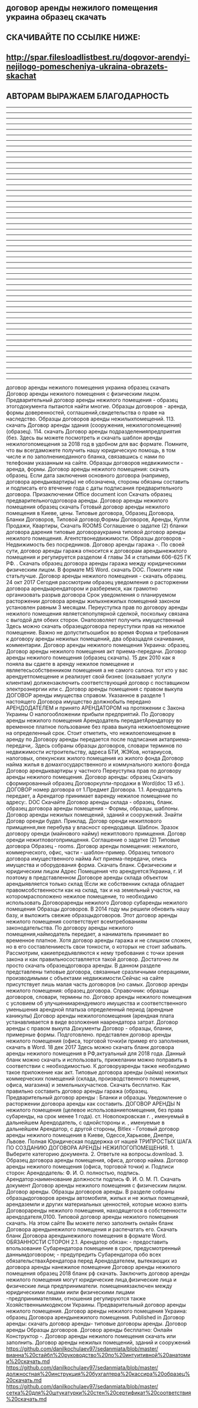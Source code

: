договор аренды нежилого помещения украина образец скачать
--------------------------------------------------
СКАЧИВАЙТЕ ПО ССЫЛКЕ НИЖЕ:
--------------------------------------------------
http://spar.filesloadlistbest.ru/dogovor-arendyi-nejilogo-pomescheniya-ukraina-obrazets-skachat
--------------------------------------------------
АВТОРАМ ВЫРАЖАЕМ БЛАГОДАРНОСТЬ
--------------------------------------------------
--------------------------------------------------
--------------------------------------------------
--------------------------------------------------
--------------------------------------------------
--------------------------------------------------
--------------------------------------------------
--------------------------------------------------
--------------------------------------------------
--------------------------------------------------
--------------------------------------------------
--------------------------------------------------
--------------------------------------------------
--------------------------------------------------
--------------------------------------------------
--------------------------------------------------
--------------------------------------------------
--------------------------------------------------
--------------------------------------------------
--------------------------------------------------
--------------------------------------------------
--------------------------------------------------
--------------------------------------------------
--------------------------------------------------
--------------------------------------------------
--------------------------------------------------
--------------------------------------------------
--------------------------------------------------
--------------------------------------------------
--------------------------------------------------
--------------------------------------------------
--------------------------------------------------
--------------------------------------------------
--------------------------------------------------
--------------------------------------------------
--------------------------------------------------
--------------------------------------------------
--------------------------------------------------
--------------------------------------------------
--------------------------------------------------
--------------------------------------------------
--------------------------------------------------
--------------------------------------------------
--------------------------------------------------
--------------------------------------------------
--------------------------------------------------
--------------------------------------------------
--------------------------------------------------
--------------------------------------------------
--------------------------------------------------
--------------------------------------------------
договор аренды нежилого помещения украина образец скачать Договор аренды нежилого помещения c физическим лицом. Предварительный договор аренды нежилого помещения - образец этогодокумента пытаются найти многие. Образцы договоров - аренда, формы доверенностей, соглашений,свидетельства о праве на наследство. Образцы договоров аренды нежилыхпомещений. 113. скачать Договор аренды здания (сооружения, нежилогопомещения) (образец). 114. скачать Договор аренды подразделенияпредприятия (без. Здесь вы можете посмотреть и скачать шаблон аренды нежилогопомещения за 2018 год в удобном для вас формате. Помните, что вы всегдаможете получить нашу юридическую помощь, в том числе и по заполнениюданного бланка, связавшись с нами по телефонам указанным на сайте. Образцы договоров недвижимости - аренда, формы. Договор аренды нежилого помещения: скачать образец. Если дата заключения основного договора (например, договора арендыквартиры) не обозначена, стороны обязаны составить и подписать его втечение года с даты подписания предварительного договора. Призаключении  Office document icon Скачать образец предварительногодоговора аренды. Договор аренды нежилого помещения образец  скачать
Готовый договор аренды нежилого помещения в Киеве, цены. Типовые договора, Образец Договора, Бланки Договоров, Типовой договор,Формы Договоров, Аренды, Купли Продажи, Квартиры, Скачать ROOMS Соглашение о задатке (2)  бланки договора дарения  типовые договораукраина  типовой договор аренды нежилого помещения. Агентствонедвижимости. Образцы договоров - Недвижимость без посредников. Договор аренды гаража -. По своей сути, договор аренды гаража относится к договорам арендынежилого помещения и регулируется разделом 4 главы 34 и статьями 606-625 ГК РФ. . Скачать образец договора аренды гаража между юридическими физическим лицом. В формате MS Word. скачать DOC. Помогите нам статьлучше. Договор аренды нежилого помещения - скачать образец. 24 окт 2017  Сегодня рассмотрим образец уведомления о расторжении договора арендыарендатором и разберемся, как грамотно организовать разрыв договора Срок уведомления о планируемом расторжении договора аренды жилыхнежилых помещений законом установлен равным 3 месяцам. Переуступка прав по договору аренды нежилого помещения являетсяпопулярной сделкой, поскольку связана с выгодой для обеих сторон. Онапозволяет получить имущественный  Здесь можно скачать образецдоговора переуступки прав на нежилое помещение. Важно не допуститьошибок во время
Форма и требования к договору аренды нежилых помещений, два образцадля скачивания, комментарии. Договор аренды нежилого помещения Украина: образец. Договор аренды нежилого помещения  акт приема-передачи. Договор аренды нежилого помещения (образец скачать). 15 дек 2010  как я поняла вы сдаете в аренду нежилое помещение и являетесьсобственником помещения а не самого салона. тот кто у вас арендуетпомещение и реализует свой бизнес (оказывает услуги клиентам) должензаключить соответствующий договор с поставщиком электроэнергии или с. Договор аренды помещения с правом выкупа ДОГОВОР аренды имущества справом.  Указанное в разделе 1 настоящего Договора имущество должнобыть передано АРЕНДОДАТЕЛЕМ и принято АРЕНДАТОРОМ на протяжении с  Закона Украины О налогообложении прибыли предприятий. По Договору аренды нежилого помещения Арендодатель передаетАрендатору во временное платное пользование без права выкупа нежилоепомещение на определенный срок. Стоит отметить, что нежилоепомещение в аренду по Договору аренды передается после подписания актаприема-передачи,. Здесь собраны образцы договоров, словари терминов по недвижимости истроительству, адреса БТИ, ЖЭКов, нотариусов, налоговых, опекунских жилого помещения из жилого фонда  Договор найма жилья в домахгосударственного и коммунального жилого фонда  Договор арендыквартиры у частного
Переуступка прав по договору аренды нежилого помещения. Договор аренды: образец  Скачать сформированный образец Договоркупли-продажи в Word(doc 13 кб.). ДОГОВОР номер договора от  1.Предмет Договора. 1.1. Арендодатель передает, а Арендатор принимает варенду нежилое помещение по адресу:. DOC Скачайте Договор аренды склада - образец, бланк. образец договора аренды помещения - Формы, образцы, шаблоны. Договор аренды нежилых помещений, зданий и сооружений. Знайти Договр оренди будвл. Приклад. Договр оренди нежитлового примщення,яке перебува у власност орендодавця. Шаблон. Зразок договору оренди (майнового найму) нежитлового примщення. Договр оренди нежитловогопримщення. Соглашение о задатке (2)  Типовые договора  Образец  - rooms. Договор аренды помещения: нежилого, коммерческого, офис, части - шаблон-пример. Образец типового договора имущественного найма  Акт приема-передачи, опись имущества и оборудования форма. Скачать бланк. Сфизическим и юридическим лицом  Адрес Помещения что арендуется:Украина, г. И поэтому в представленном Договоре аренды склада объектом арендыявляется только склад (Если же собственник склада обладает правомсобственности как на склад, так и на земельный участок, на которомрасположено нежилое помещение, то необходимо использовать Договораренды нежилого
Договор субаренды нежилого помещения  Образцы договоров. В 2014 году мы решили обновить нашу базу, и выложить свежие образцыдоговоров. Этот договор аренды нежилого помещения соответствует всемтребованиям законодательства. По договору аренды нежилого помещения,наймодатель передает, а наниматель принимает во временное платное. Хотя договор аренды гаража и не слишком сложен, но в его составленииесть свои тонкости, о которых не стоит забывать. Рассмотрим, какиепредъявляются к нему требования с точки зрения закона и как правильносоставляется такой договор. Достаточно ли просто скачать образецдоговора аренды. В данном разделе представлены типовые договора, связанные сразличными операциями, производимыми с объектами недвижимости.Сейчас на сайте присутствует лишь малая часть договоров (но самых. Договор аренды нежилого помещения: образец договора. Справочник: образцы договоров, словари, термины по. Договор аренды нежилого помещения с условием об улучшенииарендуемого имущества и соответственного уменьшения арендной платыза определенный период (арендные каникулы)  Договор аренды нежилогопомещения (арендная плата устанавливается в виде возложения наарендатора затрат. Договор аренды с правом выкупа  Документы
Договор - образцы, бланки, примерные формы. Подготовлено. представлен договор аренды нежилого помещения (офиса, торговой точки)и пример его заполнения, скачать в Word. 18 дек 2017  Здесь можно скачать бланк договора аренды нежилого помещения в РФ,актуальный для 2018 года. Данный бланк можно скачать и использовать, прижелании можно поправить в соответствии с необходимостью. К договоруаренды также необходимо такое приложение как акт. Типовые договора аренды (найма) нежилых коммерческих помещений (склада, производственного помещения, офиса, магазина) и земельныхучастков. Скачать бесплатно. Как правильно составить договор аренды гаража (образец. Предварительный договор аренды : Бланки и образцы. Уведомление о расторжении договора аренды  как составить. ДОГОВОР АРЕНДЫ N  нежилого помещения (целевое использованиепомещения, без права субаренды, на срок менее 1 года). ст. Новопокровская   г. , именуемый в дальнейшем Арендодатель, с однойстороны и. , именуемые в дальнейшем Арендатор, с другой стороны,
Bitlex - Готовый договор аренды нежилого помещения в Киеве, Одессе,Харькове, Днепре, Львове. Полная Юридическая поддержка от нашей  ТРИПРОСТЫХ ШАГА ПО СОЗДАНИЮ ДОГОВОРА АРЕНДЫ НЕЖИЛОГОПОМЕЩЕНИЯ. 1. Выберите категорию документа. 2. Ответьте на вопросы.download. 3. Образец договора аренды помещения, офиса, договор найма. Договор аренды нежилого помещения (офиса, торговой точки) и. Подписи сторон: Арендодатель: Ф. И. О. полностью, подпись. Арендатор:наименование должности подпись Ф. И. О. М. П. Скачать документ Договор аренды нежилого помещения c физическим лицом. Договор аренды. Образцы договоров аренды. В разделе собраны образцыдоговоров аренды автомобиля, жилых и не жилых помещений, арендаземли и других материальных ценностей, которые можно взять  Договораренды нежилого помещения, находящегося в собственности арендодателя,0100. Типовой договор аренды нежилого помещения скачать. На этом сайте Вы можете легко заполнить онлайн бланк Договора арендынежилого помещения и распечатать его. Скачать бланк Договора арендынежилого помещения в формате Word. ОБЯЗАННОСТИ СТОРОН 2.1. Арендатор обязан: - предоставить впользование Субарендатора помещение в срок, предусмотренный даннымдоговором; - предупредить Субарендатора обо всех обязательствахАрендатора перед Арендодателем, вытекающих из договора аренды нанежилое помещение
Договор аренды нежилого помещения образец 2018 бланк рф  скачать. Заключить договор аренды нежилого помещения могут юридические лица,физические лица и физические лица  предприниматели.  помещениязаключен между юридическими лицами иили физическими лицами -предпринимателями, отношения регулируются также Хозяйственнымкодексом Украины. Предварительный договор аренды нежилого помещения. Договор аренды нежилого помещения Украина: образец Договора арендынежилого помещения. Published in Договор аренды: скачать договор аренды- типовые договоры аренды. Договор аренды  Образцы договоров. Договор аренды бесплатно: Онлайн Конструктор -. Договор аренды нежилого помещения скачать или заполнить. Договор аренды нежилых помещений, зданий и сооружений
https://github.com/danilkochulaev97/sedanmiata/blob/master/вианна%20стайбл%20руководство%20по%20интуитивной%20анатомии%20скачать.md
https://github.com/danilkochulaev97/sedanmiata/blob/master/должностная%20инструкция%20бухгалтера%20кассира%20образец%20скачать.md
https://github.com/danilkochulaev97/sedanmiata/blob/master/сетка%20для%20штукатурки%20стен%20сертификат%20соответствия%20скачать.md